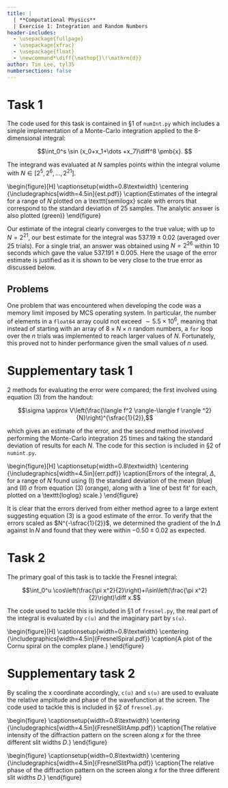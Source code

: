 ```yaml
---
title: |
  | **Computational Physics**
  | Exercise 1: Integration and Random Numbers
header-includes:
  - \usepackage{fullpage}
  - \usepackage{xfrac}
  - \usepackage{float}
  - \newcommand*\diff{\mathop{}\!\mathrm{d}}
author: Tim Lee, tyl35
numbersections: false
---
```


# Task 1

The code used for this task is contained in §1 of ` numInt.py ` which includes a simple implementation of a Monte-Carlo integration applied to the 8-dimensional integral:

$$\int_0^s \sin (x_0+x_1+\dots +x_7)\diff^8 \pmb{x}. $$

The integrand was evaluated at $N$ samples points within the integral volume with $N\in[2^5,2^6,\dots,2^{21}]$.

\begin{figure}[H]
\captionsetup{width=0.8\textwidth}
\centering
{\includegraphics[width=4.5in]{est.pdf}}
\caption{Estimates of the integral for a range of $N$ plotted on a \texttt{semilogx} scale with errors that correspond to the standard deviation of 25 samples. The analytic answer is also plotted (green)}
\end{figure}

Our estimate of the integral clearly converges to the true value; with up to $N=2^{21}$, our best estimate for the integral was $537.19 \pm 0.02$  (averaged over 25 trials). For a single trial, an answer was obtained using $N=2^{26}$ within 10 seconds which gave the value $537.191 \pm 0.005$. Here the usage of the error estimate is justified as it is shown to be very close to the true error as discussed below.

## Problems

One problem that was encountered when developing the code was a memory limit imposed by MCS operating system. In particular, the number of elements in a `float64` array could not exceed $\sim 5.5 \times 10^6$, meaning that instead of starting with an array of $8\times N\times n$ random numbers, a `for` loop over the $n$ trials was implemented to reach larger values of $N$. Fortunately, this proved not to hinder performance given the small values of $n$ used.

# Supplementary task 1

2 methods for evaluating the error were compared; the first involved using equation (3) from the handout:

$$\sigma \approx V\left(\frac{\langle f^2 \rangle-\langle f \rangle ^2}{N}\right)^{\sfrac{1}{2}},$$

which gives an estimate of the error, and the second method involved performing the Monte-Carlo integration 25 times and taking the standard deviation of results for each $N$. The code for this section is included in §2 of `numint.py`.

\begin{figure}[H]
\captionsetup{width=0.8\textwidth}
\centering
{\includegraphics[width=4.5in]{err.pdf}}
\caption{Errors of the integral, $\Delta$, for a range of $N$ found using (I) the standard deviation of the mean (blue) and (II) $\sigma$ from equation (3) (orange), along with a `line of best fit' for each, plotted on a \texttt{loglog} scale.}
\end{figure}

It is clear that the errors derived from either method agree to a large extent suggesting equation (3) is a good estimate of the error. To verify that the errors scaled as $N^{-\sfrac{1}{2}}$, we determined the gradient of the $\ln\Delta$ against $\ln N$ and found that they were within $-0.50\pm0.02$ as expected.

# Task 2

The primary goal of this task is to tackle the Fresnel integral:

$$\int_0^u \cos\left(\frac{\pi x^2}{2}\right)+i\sin\left(\frac{\pi x^2}{2}\right)\diff x.$$

The code used to tackle this is included in §1 of `fresnel.py`, the real part of the integral is evaluated by `c(u)` and the imaginary part by `s(u)`.

\begin{figure}[H]
\captionsetup{width=0.8\textwidth}
\centering
{\includegraphics[width=4.5in]{FresnelSpiral.pdf}}
\caption{A plot of the Cornu spiral on the complex plane.}
\end{figure}

# Supplementary task 2

By scaling the x coordinate accordingly, `c(u)` and `s(u)` are used to evaluate the relative amplitude and phase of the wavefunction at the screen. The code used to tackle this is included in §2 of `fresnel.py`.

\begin{figure}
\captionsetup{width=0.8\textwidth}
\centering
{\includegraphics[width=4.5in]{FresnelSlitAmp.pdf}}
\caption{The relative intensity of the diffraction pattern on the screen along $x$ for the three different slit widths $D$.}
\end{figure}

\begin{figure}
\captionsetup{width=0.8\textwidth}
\centering
{\includegraphics[width=4.5in]{FresnelSlitPha.pdf}}
\caption{The relative phase of the diffraction pattern on the screen along $x$ for the three different slit widths $D$.}
\end{figure}
